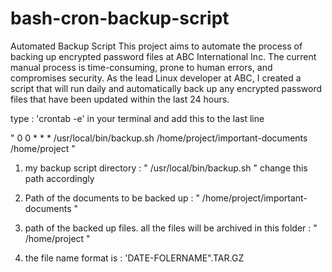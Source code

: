 # bash-cron-backup-script
Automated Backup Script
This project aims to automate the process of backing up encrypted password files at ABC International Inc. The current manual process is time-consuming, prone to human errors, and compromises security. As the lead Linux developer at ABC, I created a script that will run daily and automatically back up any encrypted password files that have been updated within the last 24 hours.

type : 'crontab -e' in your terminal and add this to the last line 

" 0 0 * * * /usr/local/bin/backup.sh /home/project/important-documents  /home/project "

  1. my backup script directory : " /usr/local/bin/backup.sh " 
  change this path accordingly 

  2. Path of the documents to be backed up : " /home/project/important-documents "

  3. path of the backed up files. all the files will be archived in this folder : " /home/project "

  4. the file name format is : 'DATE-FOLERNAME".TAR.GZ
     
